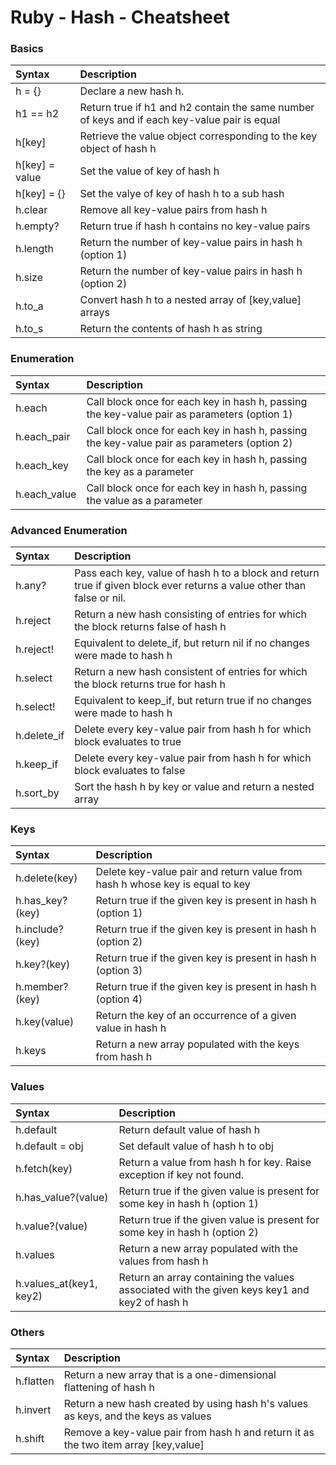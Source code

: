 # Ruby - Hash - Cheatsheet

### Basics
|Syntax|Description|
|:--|:--|
|h = {}        |Declare a new hash h.|
|h1 == h2      |Return true if h1 and h2 contain the same number of keys and if each key-value pair is equal|
|h[key]        |Retrieve the value object corresponding to the key object of hash h|
|h[key] = value|Set the value of key of hash h|
|h[key] = {}   |Set the valye of key of hash h to a sub hash|
|h.clear       |Remove all key-value pairs from hash h|
|h.empty?      |Return true if hash h contains no key-value pairs|
|h.length      |Return the number of key-value pairs in hash h (option 1)|
|h.size        |Return the number of key-value pairs in hash h (option 2)|
|h.to_a        |Convert hash h to a nested array of [key,value] arrays|
|h.to_s        |Return the contents of hash h as string|

### Enumeration
|Syntax|Description|
|:--|:--|
|h.each      |Call block once for each key in hash h, passing the key-value pair as parameters (option 1)|
|h.each_pair |Call block once for each key in hash h, passing the key-value pair as parameters (option 2)|
|h.each_key  |Call block once for each key in hash h, passing the key as a parameter|
|h.each_value|Call block once for each key in hash h, passing the value as a parameter|

### Advanced Enumeration
|Syntax|Description|
|:--|:--|
|h.any?     |Pass each key, value of hash h to a block and return true if given block ever returns a value other than false or nil.|
|h.reject   |Return a new hash consisting of entries for which the block returns false of hash h|
|h.reject!  |Equivalent to delete_if, but return nil if no changes were made to hash h|
|h.select   |Return a new hash consistent of entries for which the block returns true for hash h|
|h.select!  |Equivalent to keep_if, but return true if no changes were made to hash h|
|h.delete_if|Delete every key-value pair from hash h for which block evaluates to true|
|h.keep_if  |Delete every key-value pair from hash h for which block evaluates to false|
|h.sort_by  |Sort the hash h by key or value and return a nested array|

### Keys
|Syntax|Description|
|:--|:--|
|h.delete(key)  |Delete key-value pair and return value from hash h whose key is equal to key|
|h.has_key?(key)|Return true if the given key is present in hash h (option 1)|
|h.include?(key)|Return true if the given key is present in hash h (option 2)|
|h.key?(key)    |Return true if the given key is present in hash h (option 3)|
|h.member?(key) |Return true if the given key is present in hash h (option 4)|
|h.key(value)   |Return the key of an occurrence of a given value in hash h|
|h.keys         |Return a new array populated with the keys from hash h|

### Values
|Syntax|Description|
|:--|:--|
|h.default              |Return default value of hash h|
|h.default = obj        |Set default value of hash h to obj|
|h.fetch(key)           |Return a value from hash h for key. Raise exception if key not found.|
|h.has_value?(value)    |Return true if the given value is present for some key in hash h (option 1)|
|h.value?(value)        |Return true if the given value is present for some key in hash h (option 2)|
|h.values               |Return a new array populated with the values from hash h|
|h.values_at(key1, key2)|Return an array containing the values associated with the given keys key1 and key2 of hash h|

### Others
|Syntax|Description|
|:--|:--|
|h.flatten|Return a new array that is a one-dimensional flattening of hash h|
|h.invert |Return a new hash created by using hash h's values as keys, and the keys as values|
|h.shift  |Remove a key-value pair from hash h and return it as the two item array [key,value]|
